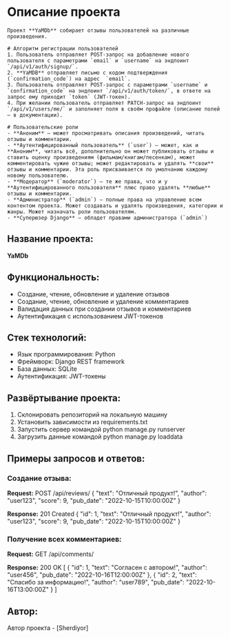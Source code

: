 
 # Описание проекта
    Проект **YaMDb** собирает отзывы пользователей на различные произведения.

    # Алгоритм регистрации пользователей
    1. Пользователь отправляет POST-запрос на добавление нового пользователя с параметрами `email` и `username` на эндпоинт `/api/v1/auth/signup/`.
    2. **YaMDB** отправляет письмо с кодом подтверждения (`confirmation_code`) на адрес  `email`.
    3. Пользователь отправляет POST-запрос с параметрами `username` и `confirmation_code` на эндпоинт `/api/v1/auth/token/`, в ответе на запрос ему приходит `token` (JWT-токен).
    4. При желании пользователь отправляет PATCH-запрос на эндпоинт `/api/v1/users/me/` и заполняет поля в своём профайле (описание полей — в документации).

    # Пользовательские роли
    - **Аноним** — может просматривать описания произведений, читать отзывы и комментарии.
    - **Аутентифицированный пользователь** (`user`) — может, как и **Аноним**, читать всё, дополнительно он может публиковать отзывы и ставить оценку произведениям (фильмам/книгам/песенкам), может комментировать чужие отзывы; может редактировать и удалять **свои** отзывы и комментарии. Эта роль присваивается по умолчанию каждому новому пользователю.
    - **Модератор** (`moderator`) — те же права, что и у **Аутентифицированного пользователя** плюс право удалять **любые** отзывы и комментарии.
    - **Администратор** (`admin`) — полные права на управление всем контентом проекта. Может создавать и удалять произведения, категории и жанры. Может назначать роли пользователям. 
    - **Суперюзер Django** — обладет правами администратора (`admin`)
## Название проекта: 
**YaMDb**

## Функциональность:
- Создание, чтение, обновление и удаление отзывов
- Создание, чтение, обновление и удаление комментариев
- Валидация данных при создании отзывов и комментариев
- Аутентификация с использованием JWT-токенов

## Стек технологий:
- Язык программирования: Python
- Фреймворк: Django REST framework
- База данных: SQLite
- Аутентификация: JWT-токены

## Развёртывание проекта:
1. Склонировать репозиторий на локальную машину
2. Установить зависимости из requirements.txt
3. Запустить сервер командой python manage.py runserver
4. Загрузить данные командой python manage.py loaddata

## Примеры запросов и ответов:
### Создание отзыва:
**Request:**
POST /api/reviews/
{
  "text": "Отличный продукт!",
  "author": "user123",
  "score": 9,
  "pub_date": "2022-10-15T10:00:00Z"
}

**Response:**
201 Created
{
  "id": 1,
  "text": "Отличный продукт!",
  "author": "user123",
  "score": 9,
  "pub_date": "2022-10-15T10:00:00Z"
}


### Получение всех комментариев:
**Request:**
GET /api/comments/

**Response:**
200 OK
[
  {
    "id": 1,
    "text": "Согласен с автором!",
    "author": "user456",
    "pub_date": "2022-10-16T12:00:00Z"
  },
  {
    "id": 2,
    "text": "Спасибо за информацию!",
    "author": "user789",
    "pub_date": "2022-10-16T13:00:00Z"
  }
]


## Автор:
Автор проекта - [Sherdiyor]


